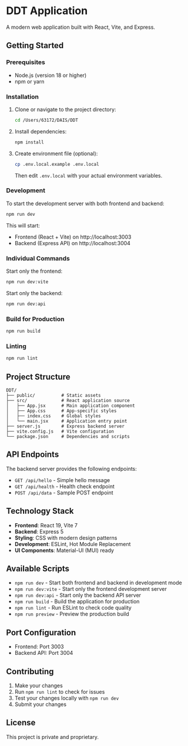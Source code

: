 # DDT Application

A modern web application built with React, Vite, and Express.

## Getting Started

### Prerequisites

- Node.js (version 18 or higher)
- npm or yarn

### Installation

1. Clone or navigate to the project directory:
   ```bash
   cd /Users/63172/DAIS/DDT
   ```

2. Install dependencies:
   ```bash
   npm install
   ```

3. Create environment file (optional):
   ```bash
   cp .env.local.example .env.local
   ```
   Then edit `.env.local` with your actual environment variables.

### Development

To start the development server with both frontend and backend:

```bash
npm run dev
```

This will start:
- Frontend (React + Vite) on http://localhost:3003
- Backend (Express API) on http://localhost:3004

### Individual Commands

Start only the frontend:
```bash
npm run dev:vite
```

Start only the backend:
```bash
npm run dev:api
```

### Build for Production

```bash
npm run build
```

### Linting

```bash
npm run lint
```

## Project Structure

```
DDT/
├── public/          # Static assets
├── src/             # React application source
│   ├── App.jsx      # Main application component
│   ├── App.css      # App-specific styles
│   ├── index.css    # Global styles
│   └── main.jsx     # Application entry point
├── server.js        # Express backend server
├── vite.config.js   # Vite configuration
└── package.json     # Dependencies and scripts
```

## API Endpoints

The backend server provides the following endpoints:

- `GET /api/hello` - Simple hello message
- `GET /api/health` - Health check endpoint
- `POST /api/data` - Sample POST endpoint

## Technology Stack

- **Frontend**: React 19, Vite 7
- **Backend**: Express 5
- **Styling**: CSS with modern design patterns
- **Development**: ESLint, Hot Module Replacement
- **UI Components**: Material-UI (MUI) ready

## Available Scripts

- `npm run dev` - Start both frontend and backend in development mode
- `npm run dev:vite` - Start only the frontend development server
- `npm run dev:api` - Start only the backend API server
- `npm run build` - Build the application for production
- `npm run lint` - Run ESLint to check code quality
- `npm run preview` - Preview the production build

## Port Configuration

- Frontend: Port 3003
- Backend API: Port 3004

## Contributing

1. Make your changes
2. Run `npm run lint` to check for issues
3. Test your changes locally with `npm run dev`
4. Submit your changes

## License

This project is private and proprietary.
